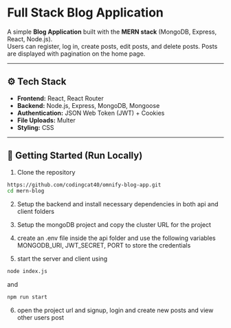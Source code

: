 # Full Stack Blog Application

A simple **Blog Application** built with the **MERN stack** (MongoDB, Express, React, Node.js).  
Users can register, log in, create posts, edit posts, and delete posts. Posts are displayed with pagination on the home page.

---

## ⚙️ Tech Stack
- **Frontend:** React, React Router
- **Backend:** Node.js, Express, MongoDB, Mongoose
- **Authentication:** JSON Web Token (JWT) + Cookies
- **File Uploads:** Multer
- **Styling:** CSS

---

## 🚀 Getting Started (Run Locally)

1. Clone the repository

```bash
https://github.com/codingcat40/omnify-blog-app.git
cd mern-blog
```

2. Setup the backend and install necessary dependencies in both api and client folders

3. Setup the mongoDB project and copy the cluster URL for the project

4. create an .env file inside the api folder and use the following variables MONGODB_URI, JWT_SECRET, PORT to store the credentials

5. start the server and client using 
```bash 
node index.js
```
and

```bash
npm run start
```

6. open the project url and signup, login and create new posts and view other users post


